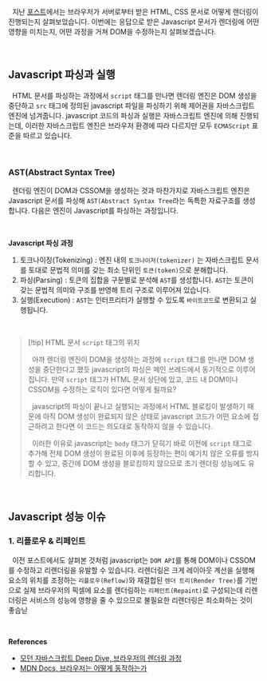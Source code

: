 
&nbsp;&nbsp;지난 [포스트](./브라우저%20렌더링%201.md)에서는 브라우저가 서버로부터 받은 HTML, CSS 문서로 어떻게 렌더링이 진행되는지 살펴보았습니다. 이번에는 응답으로 받은 Javascript 문서가 렌더링에 어떤 영향을 미치는지, 어떤 과정을 거쳐 DOM을 수정하는지 살펴보겠습니다.

<br>

## Javascript 파싱과 실행

&nbsp;&nbsp;HTML 문서를 파싱하는 과정에서 `script` 태그를 만나면 렌더링 엔진은 DOM 생성을 중단하고 `src` 태그에 정의된 javascript 파일을 파싱하기 위해 제어권을 자바스크립트 엔진에 넘겨줍니다. javascript 코드의 파싱과 실행은 자바스크립트 엔진에 의해 진행되는데, 이러한 자바스크립트 엔진은 브라우저 환경에 따라 다르지만 모두 `ECMAScript` 표준을 따르고 있습니다.

<br>

### AST(Abstract Syntax Tree)

&nbsp;&nbsp;렌더링 엔진이 DOM과 CSSOM을 생성하는 것과 마찬가지로 자바스크립트 엔진은 Javascript 문서를 파싱해 `AST(Abstract Syntax Tree`라는 독특한 자료구조를 생성합니다. 다음은 엔진이 Javascript를 파싱하는 과정입니다.

<br>

**Javascript 파싱 과정**

1. 토크나이징(Tokenizing) : 엔진 내의 `토크나이저(tokenizer)` 는 자바스크립트 문서를 토대로 문법적 의미를 갖는 최소 단위인 `토큰(token)`으로 분해합니다.
2. 파싱(Parsing) : 토큰의 집합을 구문별로 분석해 `AST`를 생성합니다. `AST`는 토큰이 갖는 문법적 의미와 구조를 반영해 트리 구조로 이루어져 있습니다.
3. 실행(Execution) : `AST`는 인터프리터가 실행할 수 있도록 `바이트코드`로 변환되고 실행됩니다.

<br>

>[!tip]  HTML 문서  `script` 태그의 위치
>
>&nbsp;&nbsp;아까 렌더링 엔진이 DOM을 생성하는 과정에 `script` 태그를 만나면 DOM 생성을 중단한다고 했듯 javascript의 파싱은 메인 쓰레드에서 동기적으로 이루어집니다. 만약 `script` 태그가 HTML 문서 상단에 있고, 코드 내 DOM이나 CSSOM을 수정하는 로직이 있다면 어떻게 될까요?
>
>&nbsp;&nbsp;javascript의 파싱이 끝나고 실행되는 과정에서 HTML 블로킹이 발생하기 때문에 아직 DOM 생성이 완료되지 않은 상태로 javascript 코드가 어떤 요소에 접근하려고 한다면 이 코드는 의도대로 동작하지 않을 수 있습니다.
>
>&nbsp;&nbsp;이러한 이유로 javascript는 `body` 태그가 닫히기 바로 이전에  `script` 태그로 추가해 전체 DOM 생성이 완료된 이후에 등장하는 편이 예기치 않은 오류를 방지할 수 있고, 중간에 DOM 생성을 블로킹하지 않으므로 초기 렌더링 성능에도 유리합니다.

<br>

## Javascript 성능 이슈

### 1. 리플로우 & 리페인트

&nbsp;&nbsp;이전 포스트에서도 살펴본 것처럼 javascript는 `DOM API`를 통해 DOM이나 CSSOM를 수정하고 리렌더링을 유발할 수 있습니다. 리렌더링은 크게 레이아웃 계산을 실행해 요소의 위치를 조정하는 `리플로우(Reflow)`와 재결합된 `렌더 트리(Render Tree)`를 기반으로 실제 브라우저의 픽셀에 요소를 렌더링하는 `리페인트(Repaint)`로 구성되는데 리렌더링은 서비스의 성능에 영향을 줄 수 있으므로 불필요한 리렌더링은 최소화하는 것이 좋습닏


<br>

**References**
- [모던 자바스크립트 Deep Dive, 브라우저의 렌더링 과정](https://m.yes24.com/Goods/Detail/92742567)
- [MDN Docs, 브라우저는 어떻게 동작하는가](https://developer.mozilla.org/ko/docs/Web/Performance/How_browsers_work)
